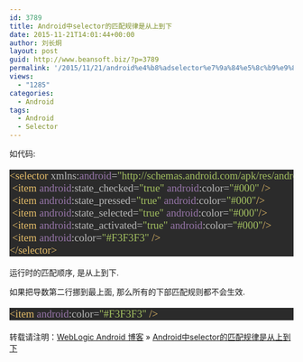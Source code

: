```yaml
---
id: 3789
title: Android中selector的匹配规律是从上到下
date: 2015-11-21T14:01:44+00:00
author: 刘长炯
layout: post
guid: http://www.beansoft.biz/?p=3789
permalink: '/2015/11/21/android%e4%b8%adselector%e7%9a%84%e5%8c%b9%e9%85%8d%e8%a7%84%e5%be%8b%e6%98%af%e4%bb%8e%e4%b8%8a%e5%88%b0%e4%b8%8b/'
views:
  - "1285"
categories:
  - Android
tags:
  - Android
  - Selector
---
```

如代码:

<pre style="background-color: #2b2b2b; color: #a9b7c6; font-family: 'Microsoft YaHei'; font-size: 14.0pt;"><span style="color: #e8bf6a;">&lt;selector </span><span style="color: #bababa;">xmlns:</span><span style="color: #9876aa;">android</span><span style="color: #bababa;">=</span><span style="color: #a5c261;">"http://schemas.android.com/apk/res/android"</span><span style="color: #e8bf6a;">&gt;<br /></span><span style="color: #e8bf6a;"> &lt;item </span><span style="color: #9876aa;">android</span><span style="color: #bababa;">:state_checked=</span><span style="color: #a5c261;">"true" </span><span style="color: #9876aa;">android</span><span style="color: #bababa;">:color=</span><span style="color: #a5c261;">"#000" </span><span style="color: #e8bf6a;">/&gt;<br /></span><span style="color: #e8bf6a;"> &lt;item </span><span style="color: #9876aa;">android</span><span style="color: #bababa;">:state_pressed=</span><span style="color: #a5c261;">"true" </span><span style="color: #9876aa;">android</span><span style="color: #bababa;">:color=</span><span style="color: #a5c261;">"#000"</span><span style="color: #e8bf6a;">/&gt;<br /></span><span style="color: #e8bf6a;"> &lt;item </span><span style="color: #9876aa;">android</span><span style="color: #bababa;">:state_selected=</span><span style="color: #a5c261;">"true" </span><span style="color: #9876aa;">android</span><span style="color: #bababa;">:color=</span><span style="color: #a5c261;">"#000"</span><span style="color: #e8bf6a;">/&gt;<br /></span><span style="color: #e8bf6a;"> &lt;item </span><span style="color: #9876aa;">android</span><span style="color: #bababa;">:state_activated=</span><span style="color: #a5c261;">"true" </span><span style="color: #9876aa;">android</span><span style="color: #bababa;">:color=</span><span style="color: #a5c261;">"#000"</span><span style="color: #e8bf6a;">/&gt;<br /></span><span style="color: #e8bf6a;"> &lt;item </span><span style="color: #9876aa;">android</span><span style="color: #bababa;">:color=</span><span style="color: #a5c261;">"#F3F3F3" </span><span style="color: #e8bf6a;">/&gt;<br /></span><span style="color: #e8bf6a;">&lt;/selector&gt;</span></pre>

运行时的匹配顺序, 是从上到下.

如果把导数第二行挪到最上面, 那么所有的下部匹配规则都不会生效.

<pre style="background-color: #2b2b2b; color: #a9b7c6; font-family: 'Microsoft YaHei'; font-size: 14pt;"><span style="color: #e8bf6a;">&lt;item </span><span style="color: #9876aa;">android</span><span style="color: #bababa;">:color=</span><span style="color: #a5c261;">"#F3F3F3" </span><span style="color: #e8bf6a;">/&gt;</span></pre>

转载请注明：[WebLogic Android 博客](http://www.beansoft.biz) &raquo; [Android中selector的匹配规律是从上到下](http://www.beansoft.biz/2015/11/21/android%e4%b8%adselector%e7%9a%84%e5%8c%b9%e9%85%8d%e8%a7%84%e5%be%8b%e6%98%af%e4%bb%8e%e4%b8%8a%e5%88%b0%e4%b8%8b/)